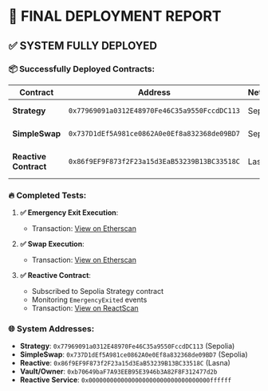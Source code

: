 # 🎯 FINAL DEPLOYMENT REPORT

## ✅ SYSTEM FULLY DEPLOYED

### 📦 Successfully Deployed Contracts:

| Contract              | Address                                      | Network | Status                   |
| --------------------- | -------------------------------------------- | ------- | ------------------------ |
| **Strategy**          | `0x77969091a0312E48970Fe46C35a9550FccdDC113` | Sepolia | ✅ OPERATIONAL           |
| **SimpleSwap**        | `0x737D1dEf5A981ce0862A0e0Ef8a832368de09BD7` | Sepolia | ✅ OPERATIONAL           |
| **Reactive Contract** | `0x86f9EF9F873f2F23a15d3EaB53239B13BC33518C` | Lasna   | ✅ DEPLOYED & REGISTERED |

### 🔥 **Completed Tests:**

1. **✅ Emergency Exit Execution**:

   - Transaction: [View on Etherscan](https://sepolia.etherscan.io/tx/0x909b05fe04de28325fae77100106ef9e36c3c775a72be26c17f65bc188a1823f)

2. **✅ Swap Execution**:

   - Transaction: [View on Etherscan](https://sepolia.etherscan.io/tx/0x6c2c62370fd446a3430dbba4a1969506e629b7a101737c0bc7996ded2d79a7a7)

3. **✅ Reactive Contract**:

   - Subscribed to Sepolia Strategy contract
   - Monitoring `EmergencyExited` events
   - Transaction: [View on ReactScan](https://lasna.reactscan.net/address/0xb70649baf7a93eeb95e3946b3a82f8f312477d2b/contract/0x86f9ef9f873f2f23a15d3eab53239b13bc33518c?screen=rnk_transactions)

### **🌐 System Addresses:**

- **Strategy**: `0x77969091a0312E48970Fe46C35a9550FccdDC113` (Sepolia)
- **SimpleSwap**: `0x737D1dEf5A981ce0862A0e0Ef8a832368de09BD7` (Sepolia)
- **Reactive**: `0x86f9EF9F873f2F23a15d3EaB53239B13BC33518C` (Lasna)
- **Vault/Owner**: `0xb70649baF7A93EEB95E3946b3A82F8F312477d2b`
- **Reactive Service**: `0x0000000000000000000000000000000000ffffff`
